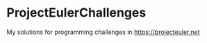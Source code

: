 ProjectEulerChallenges
======================

My solutions for programming challenges in https://projecteuler.net
